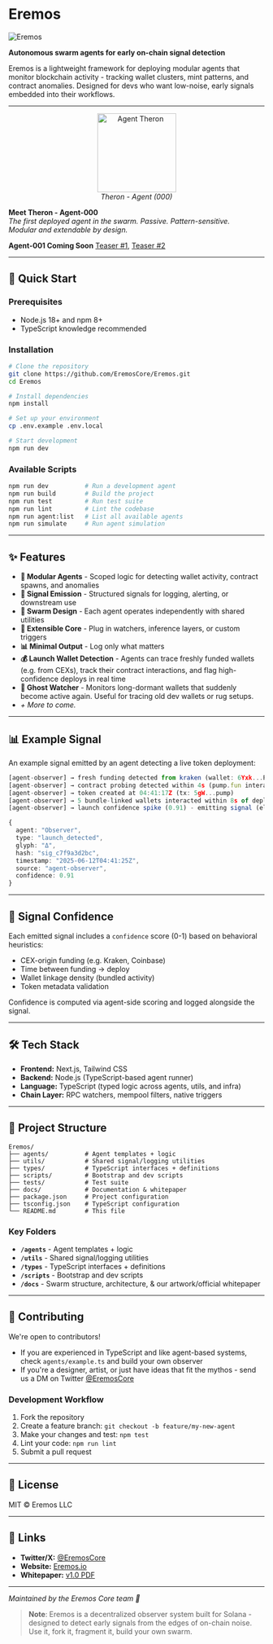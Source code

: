 # Eremos

![Eremos](docs/banner2.png)

**Autonomous swarm agents for early on-chain signal detection**

Eremos is a lightweight framework for deploying modular agents that monitor blockchain activity - tracking wallet clusters, mint patterns, and contract anomalies.
Designed for devs who want low-noise, early signals embedded into their workflows.

---

<p align="center">
  <img src="docs/therontphd2.png" alt="Agent Theron" width="155"/><br/>
  <em>Theron - Agent (000)</em>
</p>

**Meet Theron - Agent-000**  
*The first deployed agent in the swarm. Passive. Pattern-sensitive.  
Modular and extendable by design.*


**Agent-001 Coming Soon** [Teaser #1](https://x.com/EremosCore/status/1949154939923833239), [Teaser #2](https://x.com/EremosCore/status/1954856345284567218)

---

## 🚀 Quick Start

### Prerequisites

- Node.js 18+ and npm 8+
- TypeScript knowledge recommended

### Installation

```bash
# Clone the repository
git clone https://github.com/EremosCore/Eremos.git
cd Eremos

# Install dependencies
npm install

# Set up your environment
cp .env.example .env.local

# Start development
npm run dev
```

### Available Scripts

```bash
npm run dev          # Run a development agent
npm run build        # Build the project
npm run test         # Run test suite
npm run lint         # Lint the codebase
npm run agent:list   # List all available agents
npm run simulate     # Run agent simulation
```

---

## ✨ Features

- **🤖 Modular Agents** - Scoped logic for detecting wallet activity, contract spawns, and anomalies  
- **📡 Signal Emission** - Structured signals for logging, alerting, or downstream use  
- **🐝 Swarm Design** - Each agent operates independently with shared utilities  
- **🔧 Extensible Core** - Plug in watchers, inference layers, or custom triggers  
- **📊 Minimal Output** - Log only what matters
- **💰 Launch Wallet Detection** - Agents can trace freshly funded wallets (e.g. from CEXs), track their contract interactions, and flag high-confidence deploys in real time
- **👻 Ghost Watcher** - Monitors long-dormant wallets that suddenly become active again. Useful for tracing old dev wallets or rug setups.
- *+ More to come.*

---

## 📊 Example Signal

An example signal emitted by an agent detecting a live token deployment:

```typescript
[agent-observer] → fresh funding detected from kraken (wallet: 6Yxk...P2M8) at 04:41:12Z
[agent-observer] → contract probing detected within 4s (pump.fun interaction traced)
[agent-observer] → token created at 04:41:17Z (tx: 5gW...pump)
[agent-observer] → 5 bundle-linked wallets interacted within 8s of deploy
[agent-observer] → launch confidence spike (0.91) - emitting signal (elapsed: 13s)

{
  agent: "Observer",
  type: "launch_detected",
  glyph: "Δ",
  hash: "sig_c7f9a3d2bc",
  timestamp: "2025-06-12T04:41:25Z",
  source: "agent-observer",
  confidence: 0.91
}
```

---

## 🎯 Signal Confidence

Each emitted signal includes a `confidence` score (0-1) based on behavioral heuristics:
- CEX-origin funding (e.g. Kraken, Coinbase)
- Time between funding → deploy
- Wallet linkage density (bundled activity)
- Token metadata validation

Confidence is computed via agent-side scoring and logged alongside the signal.

---

## 🛠 Tech Stack

- **Frontend:** Next.js, Tailwind CSS
- **Backend:** Node.js (TypeScript-based agent runner)
- **Language:** TypeScript (typed logic across agents, utils, and infra)
- **Chain Layer:** RPC watchers, mempool filters, native triggers

---

## 📁 Project Structure

```
Eremos/
├── agents/          # Agent templates + logic
├── utils/           # Shared signal/logging utilities
├── types/           # TypeScript interfaces + definitions
├── scripts/         # Bootstrap and dev scripts
├── tests/           # Test suite
├── docs/            # Documentation & whitepaper
├── package.json     # Project configuration
├── tsconfig.json    # TypeScript configuration
└── README.md        # This file
```

### Key Folders

- **`/agents`** - Agent templates + logic  
- **`/utils`** - Shared signal/logging utilities  
- **`/types`** - TypeScript interfaces + definitions  
- **`/scripts`** - Bootstrap and dev scripts  
- **`/docs`** - Swarm structure, architecture, & our artwork/official whitepaper

---

## 🤝 Contributing

We're open to contributors!

- If you are experienced in TypeScript and like agent-based systems, check `agents/example.ts` and build your own observer
- If you're a designer, artist, or just have ideas that fit the mythos - send us a DM on Twitter [@EremosCore](https://x.com/EremosCore)

### Development Workflow

1. Fork the repository
2. Create a feature branch: `git checkout -b feature/my-new-agent`
3. Make your changes and test: `npm test`
4. Lint your code: `npm run lint`
5. Submit a pull request

---

## 📄 License

MIT © Eremos LLC

---

## 🔗 Links

- **Twitter/X:** [@EremosCore](https://x.com/EremosCore)
- **Website:** [Eremos.io](https://www.eremos.io/)
- **Whitepaper:** [v1.0 PDF](docs/whitepaper.pdf)

---

*Maintained by the Eremos Core team 💛*

> **Note**: Eremos is a decentralized observer system built for Solana - designed to detect early signals from the edges of on-chain noise. Use it, fork it, fragment it, build your own swarm.